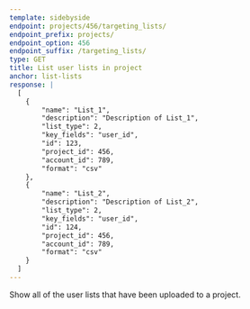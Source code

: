 ```yaml
---
template: sidebyside
endpoint: projects/456/targeting_lists/
endpoint_prefix: projects/
endpoint_option: 456
endpoint_suffix: /targeting_lists/
type: GET
title: List user lists in project
anchor: list-lists
response: |
  [
    {
        "name": "List_1", 
        "description": "Description of List_1",
        "list_type": 2, 
        "key_fields": "user_id",
        "id": 123, 
        "project_id": 456, 
        "account_id": 789,
        "format": "csv"
    },
    {
        "name": "List_2", 
        "description": "Description of List_2",
        "list_type": 2,
        "key_fields": "user_id",
        "id": 124,
        "project_id": 456, 
        "account_id": 789,
        "format": "csv"
    }
  ]
---
```


Show all of the user lists that have been uploaded to a project.

